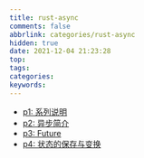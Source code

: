 ```yaml
---
title: rust-async
comments: false
abbrlink: categories/rust-async
hidden: true
date: 2021-12-04 21:23:28
top:
tags:
categories:
keywords:
---
```


- [p1: 系列说明](/posts/rs-async-p1)
- [p2: 异步简介](/posts/rs-async-p2)
- [p3: Future](/posts/rs-async-p3)
- [p4: 状态的保存与变换](/posts/rs-async-p4)
